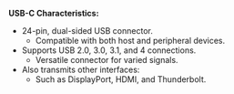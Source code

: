 **USB-C Characteristics:**

- 24-pin, dual-sided USB connector.
    - Compatible with both host and peripheral devices.
- Supports USB 2.0, 3.0, 3.1, and 4 connections.
    - Versatile connector for varied signals.
- Also transmits other interfaces:
    - Such as DisplayPort, HDMI, and Thunderbolt.